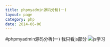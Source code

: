 ```yaml
---
title: phpmyadmin源码分析(一)
layout: page
category: php
date: 2014-06-06
---
```

#phpmyadmin源码分析(一)
我只看js部分
![js学习](http://eric123.qiniudn.com/phpmyadmin.jpg)